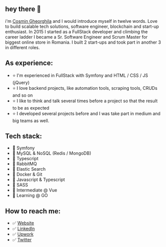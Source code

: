 ## hey there 👋
i'm [Cosmin Gheorghila](https://cosmin.gheorghila.com) and I would introduce myself in twelve words. Love to build scalable tech solutions, software engineer, blockchain and start-up enthusiast.
In 2015 I started as a FullStack developer and climbing the career ladder I became a Sr. Software Engineer and Scrum Master for biggest online store in Romania.
I built 2 start-ups and took part in another 3 in different roles.

## As experience:
- ⭐ I'm experienced in FullStack with Symfony and HTML / CSS / JS (jQuery)
- ⭐ I love backend projects, like automation tools, scraping tools, CRUDs and so on
- ⭐ I like to think and talk several times before a project so that the result to be as expected
- ⭐ I developed several projects before and I was take part in medium and big teams as well.

## Tech stack:
- 🔆 Symfony
- 🔆 MySQL & NoSQL (Redis / MongoDB)
- 🔆 Typescript
- 🔆 RabbitMQ
- 🔆 Elastic Search
- 🔆 Docker & Git
- 🔆 Javascript & Typescript
- 🔆 SASS
- 🔆 Intermediate @ Vue
- 🔆 Learning @ GO

## How to reach me:
- ✅ [Website](https://cosmin.gheorghila.ro)
- ✅ [LinkedIn](https://www.linkedin.com/in/cosmin-gheorghila/)
- ✅ [Upwork](https://www.upwork.com/freelancers/~01ec13a298c4d85e74?viewMode=1)
- ✅ [Twitter](https://twitter.com/cosgheorghila)

